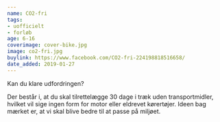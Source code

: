 ```yaml
---
name: CO2-fri
tags:
- uofficielt
- forløb
age: 6-16
coverimage: cover-bike.jpg
image: co2-fri.jpg
buylink: https://www.facebook.com/CO2-fri-224198818516658/
date_added: 2019-01-27
---
```

Kan du klare udfordringen? 

Der består i, at du skal tilrettelægge 30 dage i træk uden transportmidler, hvilket vil sige ingen form for motor eller eldrevet kørertøjer. 
Ideen bag mærket er, at vi skal blive bedre til at passe på miljøet.
